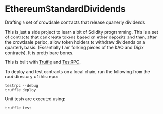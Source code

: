 # EthereumStandardDividends
Drafting a set of crowdsale contracts that release quarterly dividends

This is just a side project to learn a bit of Solidity programming. This is a set of contracts that can create tokens based on ether deposits and then, after the crowdsale period, allow token holders to withdraw dividends on a quarterly basis. (Essentially I am forking pieces of the DAO and Digix contracts). It is pretty bare bones.

This is built with [Truffle](https://github.com/ConsenSys/truffle) and [TestRPC](https://github.com/ethereumjs/testrpc).

To deploy and test contracts on a local chain, run the following from the root directory of this repo:

    testrpc --debug
    truffle deploy

Unit tests are executed using:

    truffle test

